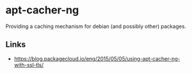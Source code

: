 # apt-cacher-ng

Providing a caching mechanism for debian (and possibly other) 
packages.

## Links

* https://blog.packagecloud.io/eng/2015/05/05/using-apt-cacher-ng-with-ssl-tls/
